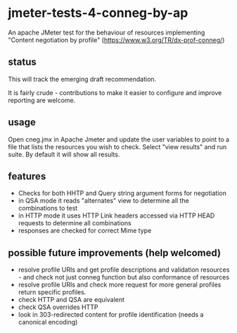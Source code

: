 # jmeter-tests-4-conneg-by-ap
An apache JMeter test for the behaviour of resources implementing "Content negotiation by profile" (https://www.w3.org/TR/dx-prof-conneg/)

## status
This will track the emerging draft recommendation.

It is fairly crude - contributions to make it easier to configure and improve reporting are welcome.

## usage
Open cneg.jmx in Apache Jmeter and update the user variables to point to a file that lists the resources you wish to check. Select "view results" and run suite. By default it will show all results.

## features
* Checks for both HHTP and Query string argument forms for negotiation
* in QSA mode it reads "alternates" view to determine all the combinations to test
* in HTTP mode it uses HTTP Link headers accessed via HTTP HEAD requests to determine all combinations
* responses are checked for correct Mime type

## possible future improvements (help welcomed)
* resolve profile URIs and get profile descriptions and validation resources - and check not just conneg function but also conformance of resources
* resolve profile URIs and check more request for more general profiles return specific profiles.
* check HTTP and QSA are equivalent
* check QSA overrides HTTP
* look in 303-redirected content for profile identification (needs a canonical encoding)
